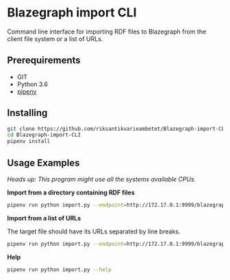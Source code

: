 # Blazegraph import CLI

Command line interface for importing RDF files to Blazegraph from the client file system or a list of URLs.

## Prerequirements

 - GIT
 - Python 3.6
 - [pipenv](https://docs.pipenv.org/)

## Installing

```bash
git clone https://github.com/riksantikvarieambetet/Blazegraph-import-CLI.git
cd Blazegraph-import-CLI
pipenv install
```

## Usage Examples

*Heads up: This program might use all the systems available CPUs.*

**Import from a directory containing RDF files**

```bash
pipenv run python import.py --endpoint=http://172.17.0.1:9999/blazegraph/ --namespace=kb --rdfs=/path/to/dir
```

**Import from a list of URLs**

The target file should have its URLs separated by line breaks.

```bash
pipenv run python import.py --endpoint=http://172.17.0.1:9999/blazegraph/ --namespace=kb --urls=/path/to/file.txt
```

**Help**

```bash
pipenv run python import.py --help
```
